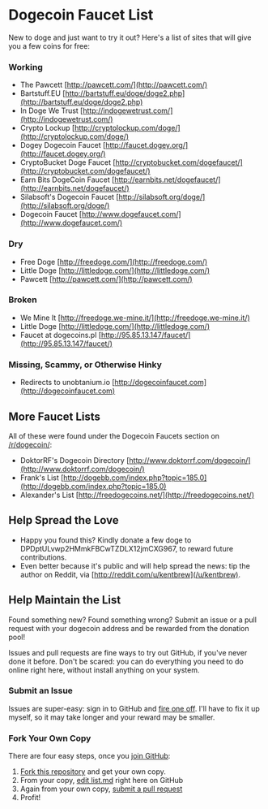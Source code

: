 # Dogecoin Faucet List

New to doge and just want to try it out? Here's a list of sites that will give you a few coins for free: 

### Working

- The Pawcett [http://pawcett.com/](http://pawcett.com/)
- Bartstuff.EU [http://bartstuff.eu/doge/doge2.php](http://bartstuff.eu/doge/doge2.php)
- In Doge We Trust [http://indogewetrust.com/](http://indogewetrust.com/)
- Crypto Lockup [http://cryptolockup.com/doge/](http://cryptolockup.com/doge/)  
- Dogey Dogecoin Faucet [http://faucet.dogey.org/](http://faucet.dogey.org/)
- CryptoBucket Doge Faucet [http://cryptobucket.com/dogefaucet/](http://cryptobucket.com/dogefaucet/)
- Earn Bits DogeCoin Faucet [http://earnbits.net/dogefaucet/](http://earnbits.net/dogefaucet/)
- Silabsoft's Dogecoin Faucet [http://silabsoft.org/doge/](http://silabsoft.org/doge/)
- Dogecoin Faucet [http://www.dogefaucet.com/](http://www.dogefaucet.com/)

### Dry

- Free Doge [http://freedoge.com/](http://freedoge.com/)
- Little Doge [http://littledoge.com/](http://littledoge.com/)
- Pawcett [http://pawcett.com/](http://pawcett.com/)

### Broken

- We Mine It [http://freedoge.we-mine.it/](http://freedoge.we-mine.it/)
- Little Doge [http://littledoge.com/](http://littledoge.com/)
- Faucet at dogecoins.pl [http://95.85.13.147/faucet/](http://95.85.13.147/faucet/)

### Missing, Scammy, or Otherwise Hinky

- Redirects to unobtanium.io [http://dogecoinfaucet.com](http://dogecoinfaucet.com)


## More Faucet Lists

All of these were found under the Dogecoin Faucets section on [/r/dogecoin/](http://www.reddit.com/r/dogecoin/):

- DoktorRF's Dogecoin Directory [http://www.doktorrf.com/dogecoin/](http://www.doktorrf.com/dogecoin/)
- Frank's List [http://dogebb.com/index.php?topic=185.0](http://dogebb.com/index.php?topic=185.0)
- Alexander's List [http://freedogecoins.net/](http://freedogecoins.net/)

## Help Spread the Love

- Happy you found this? Kindly donate a few doge to DPDptULvwp2HMmkFBCwTZDLX12jmCXG967, to reward future contributions.
- Even better because it's public and will help spread the news: tip the author on Reddit, via [http://reddit.com/u/kentbrew](/u/kentbrew). 

## Help Maintain the List

Found something new? Found something wrong? Submit an issue or a pull request with your dogecoin address and be rewarded from the donation pool!  

Issues and pull requests are fine ways to try out GitHub, if you've never done it before.  Don't be scared:  you can do everything you need to do online right here, without install anything on your system. 

### Submit an Issue

Issues are super-easy: sign in to GitHub and [fire one off](https://github.com/kentbrew/dogefaucets/issues/new).  I'll have to fix it up myself, so it may take longer and your reward may be smaller.

### Fork Your Own Copy

There are four easy steps, once you [join GitHub](https://github.com/join):

1. [Fork this repository](https://github.com/kentbrew/dogefaucets/fork) and get your own copy.
2. From your copy, [edit list.md](../../edit/master/README.md) right here on GitHub  
3. Again from your own copy, [submit a pull request](../../pull/new/master)
4. Profit!

